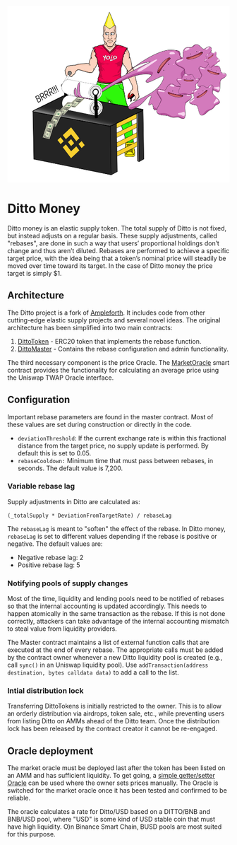 <p align="center">
	<img src="static/money-printer-chad.png" height="400px"/>
</p>

# Ditto Money

Ditto money is an elastic supply token. The total supply of Ditto is not fixed, but instead adjusts on a regular basis. These supply adjustments, called "rebases",  are done in such a way that users’ proportional holdings don’t change and thus aren’t diluted. Rebases are performed to achieve a specific target price, with the idea being that a token’s nominal price will steadily be moved over time toward its target. In the case of Ditto money the price target is simply $1.

## Architecture

The Ditto project is a fork of [Ampleforth](https://www.ampleforth.org/). It includes code from other cutting-edge elastic supply projects and several novel ideas. The original architecture has been simplified into two main contracts:

1. [DittoToken](contracts/Ditto.sol) - ERC20 token that implements the rebase function.
2. [DittoMaster](contracts/Master.sol) - Contains the rebase configuration and admin functionality.

The third necessary component is the price Oracle. The [MarketOracle](contracts/MarketOracle.sol) smart contract provides the functionality for calculating an average price using the Uniswap TWAP Oracle interface.

## Configuration

Important rebase parameters are found in the master contract. Most of these values are set during construction or directly in the code.

- `deviationThreshold`:  If the current exchange rate is within this fractional distance from the target price, no supply update is performed. By default this is set to 0.05.
- `rebaseCooldown:` Minimum time that must pass between rebases, in seconds. The default value is 7,200.

### Variable rebase lag

Supply adjustments in Ditto are calculated as:

```
(_totalSupply * DeviationFromTargetRate) / rebaseLag
```

The `rebaseLag` is meant to "soften" the effect of the rebase. In Ditto money, `rebaseLag` is set to different values depending if the rebase is positive or negative. The default values are:

- Negative rebase lag: 2
- Positive rebase lag: 5

### Notifying pools of supply changes

Most of the time, liquidity and lending pools need to be notified of rebases so that the internal accounting is updated accordingly. This needs to happen atomically in the same transaction as the rebase. If this is not done correctly, attackers can take advantage of the internal accounting mismatch to steal value from liquidity providers.

The Master contract maintains a list of external function calls that are executed at the end of every rebase. The appropriate calls must be added by the contract owner whenever a new Ditto liquidity pool is created (e.g., call `sync()` in an Uniswap liquidity pool). Use `addTransaction(address destination, bytes calldata data)` to add a call to the list.

### Intial distribution lock

Transferring DittoTokens is initially restricted to the owner. This is to allow an orderly distribution via airdrops, token sale, etc., while preventing users from listing Ditto on AMMs ahead of the Ditto team. Once the distribution lock has been released by the contract creator it cannot be re-engaged.

## Oracle deployment

The market oracle must be deployed last after the token has been listed on an AMM and has sufficient liquidity. To get going, a [simple getter/setter Oracle](SimpleOracle.sol) can be used where the owner sets prices manually. The Oracle is switched for the market oracle once it has been tested and confirmed to be reliable. 

The oracle calculates a rate for Ditto/USD based on a DITTO/BNB and BNB/USD pool, where "USD" is some kind of USD stable coin that must have high liquidity. O)n Binance Smart Chain, BUSD pools are most suited for this purpose.

